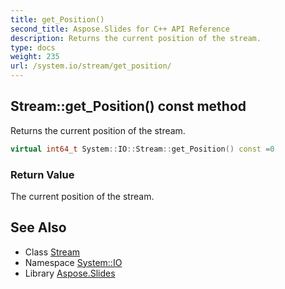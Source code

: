 ```yaml
---
title: get_Position()
second_title: Aspose.Slides for C++ API Reference
description: Returns the current position of the stream.
type: docs
weight: 235
url: /system.io/stream/get_position/
---
```

## Stream::get_Position() const method


Returns the current position of the stream.

```cpp
virtual int64_t System::IO::Stream::get_Position() const =0
```


### Return Value

The current position of the stream.

## See Also

* Class [Stream](../)
* Namespace [System::IO](../../)
* Library [Aspose.Slides](../../../)